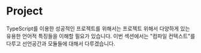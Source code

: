 # Project

TypeScript를 이용한 성공적인 프로젝트를 위해서는 프로젝트 위해서 다양하게 있는 유용한 언어적 특징들을 이해할 필요가 있습니다. 이번 섹션에서는 "컴파일 컨텍스트"를 다루고 선언공간과 모듈들에 대해서 다루겠습니다.
